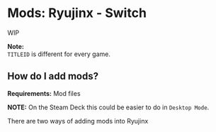 # Mods: Ryujinx - Switch

WIP

**Note:**<br>
`TITLEID` is different for every game.

## How do I add mods?

**Requirements:** Mod files <br>

**NOTE:** On the Steam Deck this could be easier to do in `Desktop Mode`.

There are two ways of adding mods into Ryujinx
